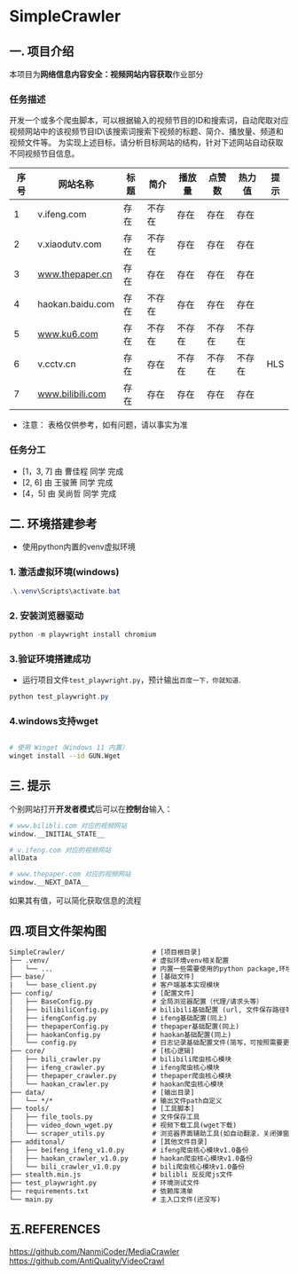 
# SimpleCrawler

## 一. 项目介绍
本项目为**网络信息内容安全：视频网站内容获取**作业部分

### 任务描述

开发一个或多个爬虫脚本，可以根据输入的视频节目的ID和搜索词，自动爬取对应视频网站中的该视频节目ID\该搜索词搜索下视频的标题、简介、播放量、频道和视频文件等。
为实现上述目标，请分析目标网站的结构，针对下述网站自动获取不同视频节目信息。

| 序号 | 网站名称          | 标题   | 简介   | 播放量 | 点赞数 | 热力值 | 提示  |
|------|-------------------|--------|--------|--------|--------|--------|-------|
| 1    | v.ifeng.com       | 存在   | 不存在 | 存在   | 存在   | 存在   |       |
| 2    | v.xiaodutv.com    | 存在   | 不存在 | 存在   | 存在   | 存在   |       |
| 3    | www.thepaper.cn   | 存在   | 存在   | 存在   | 存在   | 存在   |       |
| 4    | haokan.baidu.com  | 存在   | 不存在 | 存在   | 存在   | 存在   |       |
| 5    | www.ku6.com       | 存在   | 不存在 | 不存在 | 不存在 | 不存在 |       |
| 6    | v.cctv.cn         | 存在   | 存在   | 不存在 | 不存在 | 不存在 | HLS   |
| 7    | www.bilibili.com  | 存在   | 存在   | 存在   | 存在   | 存在   |       |

- 注意： 表格仅供参考，如有问题，请以事实为准

### 任务分工

- [1，3, 7] 由 曹佳程 同学 完成
- [2, 6] 由 王骏箫 同学 完成
- [4，5] 由 吴尚哲 同学 完成

## 二. 环境搭建参考

- 使用python内置的venv虚拟环境

### 1. 激活虚拟环境(windows)

```powershell
.\.venv\Scripts\activate.bat
```

### 2. 安装浏览器驱动

```powershell
python -m playwright install chromium
```

### 3.验证环境搭建成功

- 运行项目文件`test_playwright.py`，预计输出`百度一下，你就知道`.

```powershell
python test_playwright.py
```

### 4.windows支持wget

```bash

# 使用 Winget（Windows 11 内置）
winget install --id GUN.Wget
```

## 三. 提示

个别网站打开**开发者模式**后可以在**控制台**输入：

``` bash
# www.bilibli.com 对应的视频网站
window.__INITIAL_STATE__

# v.ifeng.com 对应的视频网站
allData

# www.thepaper.com 对应的视频网站
window.__NEXT_DATA__
```

如果其有值，可以简化获取信息的流程

## 四.项目文件架构图

``` txt
SimpleCrawler/                      # [项目根目录]
├── .venv/                          # 虚拟环境venv相关配置
│   └── ...                         # 内置一些需要使用的python package,环境启动见README.md
├── base/                           # [基础文件]
|   └── base_client.py              # 客户端基本实现模块
├── config/                         # [配置文件]
│   ├── BaseConfig.py               # 全局浏览器配置（代理/请求头等）
│   ├── bilibiliConfig.py           # bilibili基础配置 (url, 文件保存路径等)
│   ├── ifengConfig.py              # ifeng基础配置(同上)
│   ├── thepaperConfig.py           # thepaper基础配置(同上)
│   ├── haokanConfig.py             # haokan基础配置(同上)
│   └── config.py                   # 日志记录基础配置文件(简写，可按照需要更改)
├── core/                           # [核心逻辑]
│   ├── bili_crawler.py             # bilibili爬虫核心模块
│   ├── ifeng_crawler.py            # ifeng爬虫核心模块 
│   ├── thepaper_crawler.py         # thepaper爬虫核心模块
│   └── haokan_crawler.py           # haokan爬虫核心模块
├── data/                           # [输出目录]                
│   └── */*                         # 输出文件path自定义
├── tools/                          # [工具脚本]
│   ├── file_tools.py               # 文件保存工具
│   ├── video_down_wget.py          # 视频下载工具(wget下载)
│   └── scraper_utils.py            # 浏览器界面辅助工具(如自动翻滚，关闭弹窗等)
├── additonal/                      # [其他文件目录]
│   ├── beifeng_ifeng_v1.0.py       # ifeng爬虫核心模块v1.0备份
│   ├── haokan_crawler_v1.0.py      # haokan爬虫核心模块v1.0备份
│   └── bili_crawler_v1.0.py        # bili爬虫核心模块v1.0备份
├── stealth.min.js                  # bilibli 反反爬js文件
├── test_playwright.py              # 环境测试文件
├── requirements.txt                # 依赖库清单
└── main.py                         # 主入口文件(还没写)
```

## 五.REFERENCES

https://github.com/NanmiCoder/MediaCrawler
https://github.com/AntiQuality/VideoCrawl
